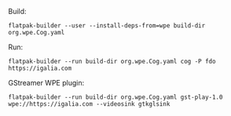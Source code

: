 

Build:
```
flatpak-builder --user --install-deps-from=wpe build-dir org.wpe.Cog.yaml
```

Run:
```
flatpak-builder --run build-dir org.wpe.Cog.yaml cog -P fdo https://igalia.com
```

GStreamer WPE plugin:
```
flatpak-builder --run build-dir org.wpe.Cog.yaml gst-play-1.0 wpe://https://igalia.com --videosink gtkglsink
```
